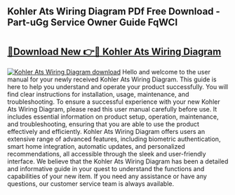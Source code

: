 ## Kohler Ats Wiring Diagram PDf Free Download - Part-uGg Service Owner Guide FqWCI

# <h2><a href="http://dfjo2j.blite.top/?on=Kohler+Ats+Wiring+Diagram">🔗Download New 👉🔴 Kohler Ats Wiring Diagram</a></h2>

[![Kohler Ats Wiring Diagram download](https://i.imgur.com/lujVjoI.png)](http://dfjo2j.blite.top/?on=Kohler+Ats+Wiring+Diagram)
Hello and welcome to the user manual for your newly received Kohler Ats Wiring Diagram. This guide is here to help you understand and operate your product successfully. You will find clear instructions for installation, usage, maintenance, and troubleshooting. To ensure a successful experience with your new Kohler Ats Wiring Diagram, please read this user manual carefully before use. It includes essential information on product setup, operation, maintenance, and troubleshooting, ensuring that you are able to use the product effectively and efficiently. Kohler Ats Wiring Diagram offers users an extensive range of advanced features, including biometric authentication, smart home integration, automatic updates, and personalized recommendations, all accessible through the sleek and user-friendly interface. We believe that the Kohler Ats Wiring Diagram has been a detailed and informative guide in your quest to understand the functions and capabilities of your new item. If you need any assistance or have any questions, our customer service team is always available.

